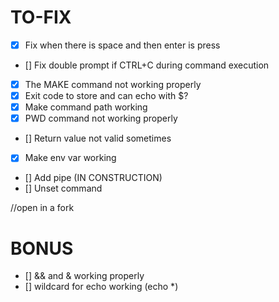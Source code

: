 # TO-FIX

- [x] Fix when there is space and then enter is press
- [] Fix double prompt if CTRL+C during command execution
- [x] The MAKE command not working properly
- [x] Exit code to store and can echo with $?
- [x] Make command path working
- [x] PWD command not working properly
- [] Return value not valid sometimes
- [x] Make env var working
- [] Add pipe (IN CONSTRUCTION)
- [] Unset command

//open in a fork

# BONUS

- [] && and & working properly
- [] wildcard for echo working (echo *)

